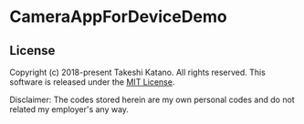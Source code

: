 # CameraAppForDeviceDemo

## License

Copyright (c) 2018-present Takeshi Katano. All rights reserved. This software is released under the [MIT License](https://github.com/tksh164/CameraAppForDeviceDemo/blob/master/LICENSE).

Disclaimer: The codes stored herein are my own personal codes and do not related my employer's any way.
